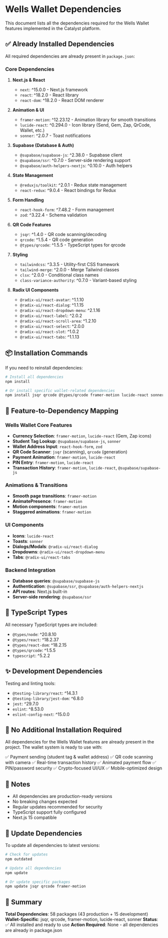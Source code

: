# Wells Wallet Dependencies

This document lists all the dependencies required for the Wells Wallet features implemented in the Catalyst platform.

## ✅ Already Installed Dependencies

All required dependencies are already present in `package.json`:

### Core Dependencies

1. **Next.js & React**
   - `next`: ^15.0.0 - Next.js framework
   - `react`: ^18.2.0 - React library
   - `react-dom`: ^18.2.0 - React DOM renderer

2. **Animation & UI**
   - `framer-motion`: ^12.23.12 - Animation library for smooth transitions
   - `lucide-react`: ^0.294.0 - Icon library (Send, Gem, Zap, QrCode, Wallet, etc.)
   - `sonner`: ^2.0.7 - Toast notifications

3. **Supabase (Database & Auth)**
   - `@supabase/supabase-js`: ^2.38.0 - Supabase client
   - `@supabase/ssr`: ^0.7.0 - Server-side rendering support
   - `@supabase/auth-helpers-nextjs`: ^0.10.0 - Auth helpers

4. **State Management**
   - `@reduxjs/toolkit`: ^2.0.1 - Redux state management
   - `react-redux`: ^9.0.4 - React bindings for Redux

5. **Form Handling**
   - `react-hook-form`: ^7.48.2 - Form management
   - `zod`: ^3.22.4 - Schema validation

6. **QR Code Features**
   - `jsqr`: ^1.4.0 - QR code scanning/decoding
   - `qrcode`: ^1.5.4 - QR code generation
   - `@types/qrcode`: ^1.5.5 - TypeScript types for qrcode

7. **Styling**
   - `tailwindcss`: ^3.3.5 - Utility-first CSS framework
   - `tailwind-merge`: ^2.0.0 - Merge Tailwind classes
   - `clsx`: ^2.0.0 - Conditional class names
   - `class-variance-authority`: ^0.7.0 - Variant-based styling

8. **Radix UI Components**
   - `@radix-ui/react-avatar`: ^1.1.10
   - `@radix-ui/react-dialog`: ^1.1.15
   - `@radix-ui/react-dropdown-menu`: ^2.1.16
   - `@radix-ui/react-label`: ^2.0.2
   - `@radix-ui/react-scroll-area`: ^1.2.10
   - `@radix-ui/react-select`: ^2.0.0
   - `@radix-ui/react-slot`: ^1.0.2
   - `@radix-ui/react-tabs`: ^1.1.13

## 📦 Installation Commands

If you need to reinstall dependencies:

```bash
# Install all dependencies
npm install

# Or install specific wallet-related dependencies
npm install jsqr qrcode @types/qrcode framer-motion lucide-react sonner
```

## 🎯 Feature-to-Dependency Mapping

### Wells Wallet Core Features
- **Currency Selection**: `framer-motion`, `lucide-react` (Gem, Zap icons)
- **Student Tag Lookup**: `@supabase/supabase-js`, `sonner`
- **Wallet Address Input**: `react-hook-form`, `zod`
- **QR Code Scanner**: `jsqr` (scanning), `qrcode` (generation)
- **Payment Animation**: `framer-motion`, `lucide-react`
- **PIN Entry**: `framer-motion`, `lucide-react`
- **Transaction History**: `framer-motion`, `lucide-react`, `@supabase/supabase-js`

### Animations & Transitions
- **Smooth page transitions**: `framer-motion`
- **AnimatePresence**: `framer-motion`
- **Motion components**: `framer-motion`
- **Staggered animations**: `framer-motion`

### UI Components
- **Icons**: `lucide-react`
- **Toasts**: `sonner`
- **Dialogs/Modals**: `@radix-ui/react-dialog`
- **Dropdowns**: `@radix-ui/react-dropdown-menu`
- **Tabs**: `@radix-ui/react-tabs`

### Backend Integration
- **Database queries**: `@supabase/supabase-js`
- **Authentication**: `@supabase/ssr`, `@supabase/auth-helpers-nextjs`
- **API routes**: Next.js built-in
- **Server-side rendering**: `@supabase/ssr`

## 🔧 TypeScript Types

All necessary TypeScript types are included:
- `@types/node`: ^20.8.10
- `@types/react`: ^18.2.37
- `@types/react-dom`: ^18.2.15
- `@types/qrcode`: ^1.5.5
- `typescript`: ^5.2.2

## ✨ Development Dependencies

Testing and linting tools:
- `@testing-library/react`: ^14.3.1
- `@testing-library/jest-dom`: ^6.8.0
- `jest`: ^29.7.0
- `eslint`: ^8.53.0
- `eslint-config-next`: ^15.0.0

## 🚀 No Additional Installation Required

All dependencies for the Wells Wallet features are already present in the project. The wallet system is ready to use with:

✅ Payment sending (student tag & wallet address)
✅ QR code scanning with camera
✅ Real-time transaction history
✅ Animated payment flow
✅ PIN/password security
✅ Crypto-focused UI/UX
✅ Mobile-optimized design

## 📝 Notes

- All dependencies are production-ready versions
- No breaking changes expected
- Regular updates recommended for security
- TypeScript support fully configured
- Next.js 15 compatible

## 🔄 Update Dependencies

To update all dependencies to latest versions:

```bash
# Check for updates
npm outdated

# Update all dependencies
npm update

# Or update specific packages
npm update jsqr qrcode framer-motion
```

## 🎉 Summary

**Total Dependencies**: 58 packages (43 production + 15 development)
**Wallet-Specific**: jsqr, qrcode, framer-motion, lucide-react, sonner
**Status**: ✅ All installed and ready to use
**Action Required**: None - all dependencies are already in package.json
